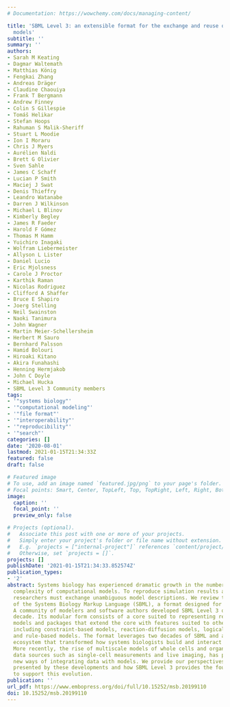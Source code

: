 ```yaml
---
# Documentation: https://wowchemy.com/docs/managing-content/

title: 'SBML Level 3: an extensible format for the exchange and reuse of biological
  models'
subtitle: ''
summary: ''
authors:
- Sarah M Keating
- Dagmar Waltemath
- Matthias König
- Fengkai Zhang
- Andreas Dräger
- Claudine Chaouiya
- Frank T Bergmann
- Andrew Finney
- Colin S Gillespie
- Tomáš Helikar
- Stefan Hoops
- Rahuman S Malik-Sheriff
- Stuart L Moodie
- Ion I Moraru
- Chris J Myers
- Aurélien Naldi
- Brett G Olivier
- Sven Sahle
- James C Schaff
- Lucian P Smith
- Maciej J Swat
- Denis Thieffry
- Leandro Watanabe
- Darren J Wilkinson
- Michael L Blinov
- Kimberly Begley
- James R Faeder
- Harold F Gómez
- Thomas M Hamm
- Yuichiro Inagaki
- Wolfram Liebermeister
- Allyson L Lister
- Daniel Lucio
- Eric Mjolsness
- Carole J Proctor
- Karthik Raman
- Nicolas Rodriguez
- Clifford A Shaffer
- Bruce E Shapiro
- Joerg Stelling
- Neil Swainston
- Naoki Tanimura
- John Wagner
- Martin Meier-Schellersheim
- Herbert M Sauro
- Bernhard Palsson
- Hamid Bolouri
- Hiroaki Kitano
- Akira Funahashi
- Henning Hermjakob
- John C Doyle
- Michael Hucka
- SBML Level 3 Community members
tags:
- '"systems biology"'
- '"computational modeling"'
- '"file format"'
- '"interoperability"'
- '"reproducibility"'
- '"search"'
categories: []
date: '2020-08-01'
lastmod: 2021-01-15T21:34:33Z
featured: false
draft: false

# Featured image
# To use, add an image named `featured.jpg/png` to your page's folder.
# Focal points: Smart, Center, TopLeft, Top, TopRight, Left, Right, BottomLeft, Bottom, BottomRight.
image:
  caption: ''
  focal_point: ''
  preview_only: false

# Projects (optional).
#   Associate this post with one or more of your projects.
#   Simply enter your project's folder or file name without extension.
#   E.g. `projects = ["internal-project"]` references `content/project/deep-learning/index.md`.
#   Otherwise, set `projects = []`.
projects: []
publishDate: '2021-01-15T21:34:33.852574Z'
publication_types:
- '2'
abstract: Systems biology has experienced dramatic growth in the number, size, and
  complexity of computational models. To reproduce simulation results and reuse models,
  researchers must exchange unambiguous model descriptions. We review the latest edition
  of the Systems Biology Markup Language (SBML), a format designed for this purpose.
  A community of modelers and software authors developed SBML Level 3 over the past
  decade. Its modular form consists of a core suited to representing reaction-based
  models and packages that extend the core with features suited to other model types
  including constraint-based models, reaction-diffusion models, logical network models,
  and rule-based models. The format leverages two decades of SBML and a rich software
  ecosystem that transformed how systems biologists build and interact with models.
  More recently, the rise of multiscale models of whole cells and organs, and new
  data sources such as single-cell measurements and live imaging, has precipitated
  new ways of integrating data with models. We provide our perspectives on the challenges
  presented by these developments and how SBML Level 3 provides the foundation needed
  to support this evolution.
publication: ''
url_pdf: https://www.embopress.org/doi/full/10.15252/msb.20199110
doi: 10.15252/msb.20199110
---
```

